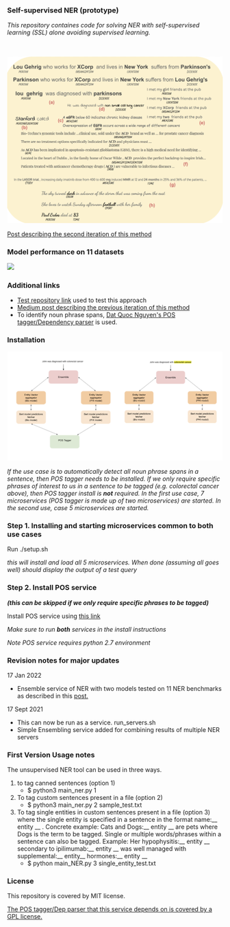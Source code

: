 ### Self-supervised NER (prototype)
_This repository containes code for solving NER  with self-supervised learning (SSL) alone avoiding supervised learning._
<br/>
<br/>
<br/>

 <img src="NER.png" width="600">



[Post describing the second iteration of this method](https://ajitrajasekharan.github.io/2021/01/02/my-first-post.html)

### Model performance on 11 datasets

<image src="performance.png" width="600">

### Additional links

- [Test repository link](https://github.com/ajitrajasekharan/ner_test.git) used to test this approach
- [Medium post describing the previous iteration of this method](https://towardsdatascience.com/unsupervised-ner-using-bert-2d7af5f90b8a)
- To identify noun phrase spans, [Dat Quoc Nguyen's POS tagger/Dependency parser](https://github.com/datquocnguyen/jPTDP) is used.

### Installation 
 
 <img src="ensemble.png" width="600">

 _If the use case is to automatically detect all noun phrase spans in a sentence, then POS tagger needs to be installed. If we only require specific phrases of interest to us in a sentence to be tagged (e.g. colorectal cancer above), then POS tagger install is **not** required. In the first use case, 7 microservices (POS tagger is made up of two microservices)  are started. In the second use, case 5 microservices are started._ 
 
### Step 1. Installing and starting microservices common to both use cases
 
 Run 
 ./setup.sh
 
 _this will install and load all 5 microservices. When done _(assuming all goes well)_ should display the output of a test query_

 ### Step 2. Install POS service 
 _**(this can be skipped if we only require specific phrases to be tagged)**_
 
 Install POS service using  [this link](https://github.com/ajitrajasekharan/JPTDP_wrapper.git)

*Make sure to run **both** services in the install instructions*

_Note POS service requires python 2.7 environment_
  
    
 ### Revision notes for major updates
 
 17 Jan 2022
 - Ensemble service of NER with two models tested on 11  NER benchmarks as described in this [post.](https://ajitrajasekharan.github.io/2021/01/02/my-first-post.html)
 
 
 17 Sept 2021
 
 - This can now be run as a service. run_servers.sh
 - Simple Ensembling service added for combining results of multiple NER servers
 
 
###  First Version Usage notes 

The unsupervised NER tool  can be used in three ways. 

1) to tag canned sentences (option 1)
     - $ python3 main_ner.py 1 
2) To tag custom sentences present in a file (option 2)
    - $ python3 main_ner.py 2 sample_test.txt
3) To tag single entities in custom sentences present in a file (option 3) where the single entity is specified in a sentence in the format name:__ entity __ . Concrete example: Cats and Dogs:__ entity __ are pets where Dogs is the term to be tagged. Single or multiple words/phrases within a sentence can also be tagged. Example: Her hypophysitis:__ entity __ secondary to ipilimumab:__ entity __ was well managed with supplemental:__ entity__ hormones:__ entity __
    - $ python main_NER.py 3 single_entity_test.txt
    
    
 
  

### License

This repository is covered by MIT license. 

[The POS tagger/Dep parser that this service depends on is covered by a GPL license.](https://github.com/datquocnguyen/jPTDP/blob/master/License.txt)
